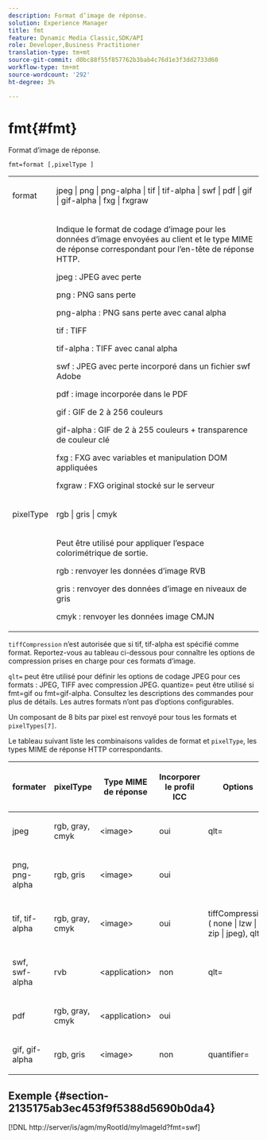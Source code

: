 ```yaml
---
description: Format d’image de réponse.
solution: Experience Manager
title: fmt
feature: Dynamic Media Classic,SDK/API
role: Developer,Business Practitioner
translation-type: tm+mt
source-git-commit: d0bc88f55f857762b3bab4c76d1e3f3dd2733d60
workflow-type: tm+mt
source-wordcount: '292'
ht-degree: 3%

---
```



# fmt{#fmt}

Format d’image de réponse.

`fmt=format [,pixelType ]`

<table id="simpletable_66FAABB7BD7A4BBB815A570BEA4C1AE8"> 
 <tr class="strow"> 
  <td class="stentry"> <p><span class="codeph"> <span class="varname"> format</span> </span> </p></td> 
  <td class="stentry"> <p><span class="codeph"> jpeg | png | png-alpha | tif | tif-alpha | swf | pdf | gif | gif-alpha | fxg | fxgraw</span> </p></td> 
 </tr> 
 <tr class="strow"> 
  <td class="stentry"></td> 
  <td class="stentry"> <p> Indique le format de codage d’image pour les données d’image envoyées au client et le type MIME de réponse correspondant pour l’en-tête de réponse HTTP. </p> <p> <span class="codeph">  jpeg  </span>: JPEG avec perte </p> <p> <span class="codeph"> png  </span>: PNG sans perte </p> <p> <span class="codeph"> png-alpha  </span>: PNG sans perte avec canal alpha </p> <p> <span class="codeph">  tif  </span>: TIFF </p> <p> <span class="codeph"> tif-alpha  </span>: TIFF avec canal alpha </p> <p> <span class="codeph">  swf  </span>: JPEG avec perte incorporé dans un fichier swf Adobe </p> <p> <span class="codeph"> pdf  </span>: image incorporée dans le PDF </p> <p> <span class="codeph"> gif  </span>: GIF de 2 à 256 couleurs </p> <p> <span class="codeph"> gif-alpha  </span>: GIF de 2 à 255 couleurs + transparence de couleur clé </p> <p> <span class="codeph"> fxg  </span>: FXG avec variables et manipulation DOM appliquées </p> <p> <span class="codeph">  fxgraw  </span>: FXG original stocké sur le serveur </p> </td> 
 </tr> 
 <tr class="strow"> 
  <td class="stentry"> <p><span class="codeph"> <span class="varname"> pixelType</span> </span> </p></td> 
  <td class="stentry"> <p><span class="codeph"> rgb | gris | cmyk</span> </p></td> 
 </tr> 
 <tr class="strow"> 
  <td class="stentry"></td> 
  <td class="stentry"> <p> Peut être utilisé pour appliquer l’espace colorimétrique de sortie. </p> <p> <span class="codeph">  rgb  </span>: renvoyer les données d’image RVB </p> <p> <span class="codeph"> gris  </span>: renvoyer des données d’image en niveaux de gris </p> <p> <span class="codeph"> cmyk  </span>: renvoyer les données image CMJN </p> </td> 
 </tr> 
</table>

`tiffCompression` n’est autorisée que si tif, tif-alpha est spécifié comme format. Reportez-vous au tableau ci-dessous pour connaître les options de compression prises en charge pour ces formats d’image.

`qlt=` peut être utilisé pour définir les options de codage JPEG pour ces formats : JPEG, TIFF avec compression JPEG. quantize= peut être utilisé si fmt=gif ou fmt=gif-alpha. Consultez les descriptions des commandes pour plus de détails. Les autres formats n’ont pas d’options configurables.

Un composant de 8 bits par pixel est renvoyé pour tous les formats et `pixelTypes[7]`.

Le tableau suivant liste les combinaisons valides de format et `pixelType`, les types MIME de réponse HTTP correspondants.

<table id="table_54AFE58185004C74971EFBA845E177B6"> 
 <thead> 
  <tr> 
   <th colname="col1" class="entry"> <p><span class="varname"> formater</span> </p> </th> 
   <th colname="col2" class="entry"> <p><span class="varname"> pixelType</span> </p> </th> 
   <th colname="col3" class="entry"> <p>Type MIME de réponse </p> </th> 
   <th colname="col4" class="entry"> <p>Incorporer le profil ICC </p> </th> 
   <th colname="col5" class="entry"> <p>Options </p> </th> 
  </tr> 
 </thead>
 <tbody> 
  <tr> 
   <td> <p>jpeg </p> </td> 
   <td> <p>rgb, gray, cmyk </p> </td> 
   <td> <p>&lt;image&gt; </p> </td> 
   <td> <p>oui </p> </td> 
   <td> <p><span class="codeph"> qlt=</span> </p> </td> 
  </tr> 
  <tr> 
   <td> <p>png, png-alpha </p> </td> 
   <td> <p>rgb, gris </p> </td> 
   <td> <p>&lt;image&gt; </p> </td> 
   <td> <p>oui </p> </td> 
   <td> <p> </p> </td> 
  </tr> 
  <tr> 
   <td> <p>tif, tif-alpha </p> </td> 
   <td> <p>rgb, gray, cmyk </p> </td> 
   <td> <p>&lt;image&gt; </p> </td> 
   <td> <p>oui </p> </td> 
   <td> <p><span class="codeph"> <span class="varname"> tiffCompression</span> ( none | lzw | zip | jpeg), qlt=</span> </p> </td> 
  </tr> 
  <tr> 
   <td> <p>swf, swf-alpha </p> </td> 
   <td> <p>rvb </p> </td> 
   <td> <p>&lt;application&gt; </p> </td> 
   <td> <p>non </p> </td> 
   <td> <p><span class="codeph"> qlt=  </span> </p> </td> 
  </tr> 
  <tr> 
   <td> <p>pdf </p> </td> 
   <td> <p>rgb, gray, cmyk </p> </td> 
   <td> <p>&lt;application&gt; </p> </td> 
   <td> <p>oui </p> </td> 
   <td> <p> </p> </td> 
  </tr> 
  <tr> 
   <td> <p>gif, gif-alpha </p> </td> 
   <td> <p>rgb, gris </p> </td> 
   <td> <p>&lt;image&gt; </p> </td> 
   <td> <p>non </p> </td> 
   <td> <p><span class="codeph"> quantifier=</span> </p> </td> 
  </tr> 
 </tbody> 
</table>

## Exemple {#section-2135175ab3ec453f9f5388d5690b0da4}

[!DNL http://server/is/agm/myRootId/myImageId?fmt=swf]
